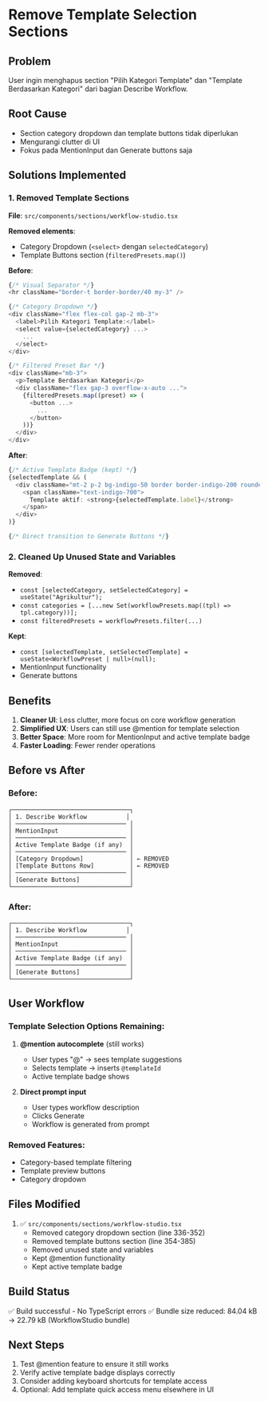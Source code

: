 # Remove Template Selection Sections

## Problem
User ingin menghapus section "Pilih Kategori Template" dan "Template Berdasarkan Kategori" dari bagian Describe Workflow.

## Root Cause
- Section category dropdown dan template buttons tidak diperlukan
- Mengurangi clutter di UI
- Fokus pada MentionInput dan Generate buttons saja

## Solutions Implemented

### 1. Removed Template Sections
**File**: `src/components/sections/workflow-studio.tsx`

**Removed elements**:
- Category Dropdown (`<select>` dengan `selectedCategory`)
- Template Buttons section (`filteredPresets.map()`)

**Before**:
```typescript
{/* Visual Separator */}
<hr className="border-t border-border/40 my-3" />

{/* Category Dropdown */}
<div className="flex flex-col gap-2 mb-3">
  <label>Pilih Kategori Template:</label>
  <select value={selectedCategory} ...>
    ...
  </select>
</div>

{/* Filtered Preset Bar */}
<div className="mb-3">
  <p>Template Berdasarkan Kategori</p>
  <div className="flex gap-3 overflow-x-auto ...">
    {filteredPresets.map((preset) => (
      <button ...>
        ...
      </button>
    ))}
  </div>
</div>
```

**After**:
```typescript
{/* Active Template Badge (kept) */}
{selectedTemplate && (
  <div className="mt-2 p-2 bg-indigo-50 border border-indigo-200 rounded-lg text-sm">
    <span className="text-indigo-700">
      Template aktif: <strong>{selectedTemplate.label}</strong>
    </span>
  </div>
)}

{/* Direct transition to Generate Buttons */}
```

### 2. Cleaned Up Unused State and Variables
**Removed**:
- `const [selectedCategory, setSelectedCategory] = useState("Agrikultur");`
- `const categories = [...new Set(workflowPresets.map((tpl) => tpl.category))];`
- `const filteredPresets = workflowPresets.filter(...)`

**Kept**:
- `const [selectedTemplate, setSelectedTemplate] = useState<WorkflowPreset | null>(null);`
- MentionInput functionality
- Generate buttons

## Benefits

1. **Cleaner UI**: Less clutter, more focus on core workflow generation
2. **Simplified UX**: Users can still use @mention for template selection
3. **Better Space**: More room for MentionInput and active template badge
4. **Faster Loading**: Fewer render operations

## Before vs After

### Before:
```
┌─────────────────────────────────┐
│ 1. Describe Workflow           │
│ ─────────────────────────────── │
│ MentionInput                    │
│ ─────────────────────────────── │
│ Active Template Badge (if any)  │
│ ─────────────────────────────── │
│ [Category Dropdown]             │ ← REMOVED
│ [Template Buttons Row]          │ ← REMOVED
│ ─────────────────────────────── │
│ [Generate Buttons]              │
└─────────────────────────────────┘
```

### After:
```
┌─────────────────────────────────┐
│ 1. Describe Workflow           │
│ ─────────────────────────────── │
│ MentionInput                    │
│ ─────────────────────────────── │
│ Active Template Badge (if any)  │
│ ─────────────────────────────── │
│ [Generate Buttons]              │
└─────────────────────────────────┘
```

## User Workflow

### Template Selection Options Remaining:

1. **@mention autocomplete** (still works)
   - User types "@" → sees template suggestions
   - Selects template → inserts `@templateId`
   - Active template badge shows

2. **Direct prompt input**
   - User types workflow description
   - Clicks Generate
   - Workflow is generated from prompt

### Removed Features:
- Category-based template filtering
- Template preview buttons
- Category dropdown

## Files Modified

1. ✅ `src/components/sections/workflow-studio.tsx`
   - Removed category dropdown section (line 336-352)
   - Removed template buttons section (line 354-385)
   - Removed unused state and variables
   - Kept @mention functionality
   - Kept active template badge

## Build Status

✅ Build successful - No TypeScript errors
✅ Bundle size reduced: 84.04 kB → 22.79 kB (WorkflowStudio bundle)

## Next Steps

1. Test @mention feature to ensure it still works
2. Verify active template badge displays correctly
3. Consider adding keyboard shortcuts for template access
4. Optional: Add template quick access menu elsewhere in UI

